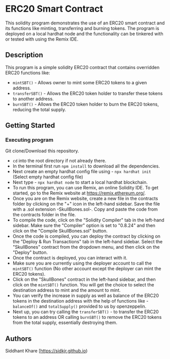 # ERC20 Smart Contract

This solidity program demonstrates the use of an ERC20 smart contract and its functions like minting, transferring and burning tokens.
The program is deployed on a local hardhat node and the functionality can be tinkered with or tested with using the Remix IDE.
## Description

This program is a simple solidity ERC20 contract that contains overridden ERC20 functions like:
- `mintSBT()` - Allows owner to mint some ERC20 tokens to a given address.
- `transferSBT()` - Allows the ERC20 token holder to transfer these tokens to another address.
- `burnSBT()` - Allows the ERC20 token holder to burn the ERC20 tokens, reducing the total supply.
 
## Getting Started

### Executing program

Git clone/Download this repository.

-  `cd` into the root directory if not already there.
-  In the terminal first run `npm install` to download all the dependencies.
-  Next create an empty hardhat config file using - `npx hardhat init` (Select empty hardhat config file)
-  Next type - `npx hardhat node` to start a local hardhat blockchain.
-  To run this program, you can use Remix, an online Solidity IDE. To get started, go to the Remix website at https://remix.ethereum.org/.
-  Once you are on the Remix website, create a new file in the contracts folder by clicking on the "+" icon in the left-hand sidebar. Save the file with a .sol extension -SkullBones.sol-. Copy and paste the code from the contracts folder in the file.
-  To compile the code, click on the "Solidity Compiler" tab in the left-hand sidebar. Make sure the "Compiler" option is set to "0.8.24" and then click on the "Compile SkullBones.sol" button.
-  Once the code is compiled, you can deploy the contract by clicking on the "Deploy & Run Transactions" tab in the left-hand sidebar. Select the "SkullBones" contract from the dropdown menu, and then click on the "Deploy" button.
-  Once the contract is deployed, you can interact with it.
-  Make sure you are currently using the deployer account to call the `mintSBT()` function (No other account except the deployer can mint the ERC20 tokens).
-  Click on the "SkullBones" contract in the left-hand sidebar, and then click on the `mintSBT()` function. You will get the choice to select the destination address to mint and the amount to mint.
-  You can verify the increase in supply as well as balance of the ERC20 tokens in the destination address with the help of functions like - `balanceOf()` and `totalSupply()` provided to us by openzeppelin.
-  Next up, you can try calling the `transferSBT()` - to transfer the ERC20 tokens to an address OR calling `burnSBT()` to remove the ERC20 tokens from the total supply, essentially destroying them.

## Authors

Siddhant Khare
[https://sidkjr.github.io)
